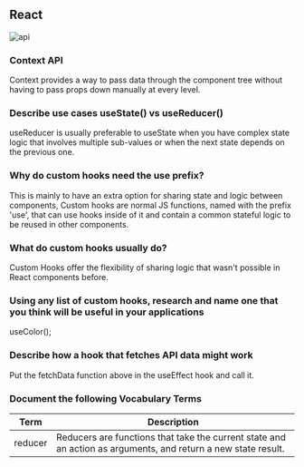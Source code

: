 ## React
![api](https://i.ibb.co/XXVH7vy/REACT-JS-KOCHI.png)

###  Context API
Context provides a way to pass data through the component tree without having to pass props down manually at every level.

### Describe use cases useState() vs useReducer()
useReducer is usually preferable to useState when you have complex state logic that involves multiple sub-values or when the next state depends on the previous one.
### Why do custom hooks need the use prefix?
This is mainly to have an extra option for sharing state and logic between components, Custom hooks are normal JS functions, named with the prefix 'use', that can use hooks inside of it and contain a common stateful logic to be reused in other components.
### What do custom hooks usually do?
Custom Hooks offer the flexibility of sharing logic that wasn't possible in React components before. 
### Using any list of custom hooks, research and name one that you think will be useful in your applications
useColor();
### Describe how a hook that fetches API data might work
Put the fetchData function above in the useEffect hook and call it.

### Document the following Vocabulary Terms

|Term|Description|
|----|----|
|reducer|Reducers are functions that take the current state and an action as arguments, and return a new state result. |
